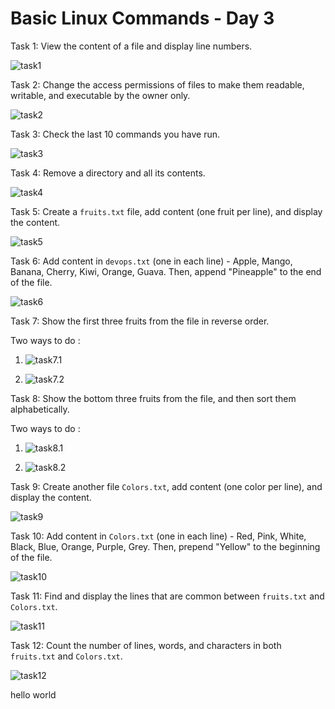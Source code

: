 
# Basic Linux Commands - Day 3

Task 1: View the content of a file and display line numbers.

![task1](image/task1.png)

Task 2: Change the access permissions of files to make them readable, writable, and executable by the owner only.

![task2](image/task2.png)

Task 3: Check the last 10 commands you have run.

![task3](image/task3.png)

Task 4: Remove a directory and all its contents.

![task4](image/task4.png)

Task 5: Create a `fruits.txt` file, add content (one fruit per line), and display the content.

![task5](image/task5.png)

Task 6: Add content in `devops.txt` (one in each line) - Apple, Mango, Banana, Cherry, Kiwi, Orange, Guava. Then, append "Pineapple" to the end of the file.

![task6](image/task6.png)

Task 7: Show the first three fruits from the file in reverse order.

Two ways to do : 

1. ![task7.1](image/task7.1.png)

2. ![task7.2](image/task7.2.png)


Task 8: Show the bottom three fruits from the file, and then sort them alphabetically.

Two ways to do : 

1. ![task8.1](image/task8.1.png)

2. ![task8.2](image/task8.2.png)


Task 9: Create another file `Colors.txt`, add content (one color per line), and display the content.

![task9](image/task9.png)

Task 10: Add content in `Colors.txt` (one in each line) - Red, Pink, White, Black, Blue, Orange, Purple, Grey. Then, prepend "Yellow" to the beginning of the file.

![task10](image/task10.png)

Task 11: Find and display the lines that are common between `fruits.txt` and `Colors.txt`.

![task11](image/task11.png)

Task 12: Count the number of lines, words, and characters in both `fruits.txt` and `Colors.txt`.

![task12](image/task12.png)


hello world